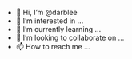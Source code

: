 - 👋 Hi, I’m @darblee
- 👀 I’m interested in ...
- 🌱 I’m currently learning ...
- 💞️ I’m looking to collaborate on ...
- 📫 How to reach me ...

<!---
darblee/darblee is a ✨ special ✨ repository because its `README.md` (this file) appears on your GitHub profile.
You can click the Preview link to take a look at your changes.

This is a test
--->
